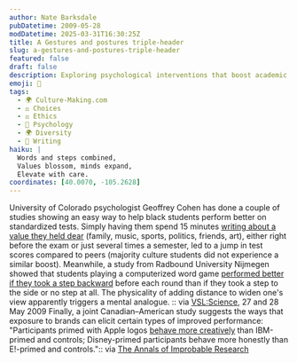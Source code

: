 ```yaml
---
author: Nate Barksdale
pubDatetime: 2009-05-28
modDatetime: 2025-03-31T16:30:25Z
title: A Gestures and postures triple-header
slug: a-gestures-and-postures-triple-header
featured: false
draft: false
description: Exploring psychological interventions that boost academic performance and creativity through simple yet profound actions.
emoji: 🧠
tags:
  - 🌍 Culture-Making.com
  - ⚖️ Choices
  - ⚖️ Ethics
  - 🧠 Psychology
  - 🌍 Diversity
  - 📝 Writing
haiku: |
  Words and steps combined,  
  Values blossom, minds expand,  
  Elevate with care.
coordinates: [40.0070, -105.2628]
---
```


University of Colorado psychologist Geoffrey Cohen has done a couple of studies showing an easy way to help black students perform better on standardized tests. Simply having them spend 15 minutes [writing about a value they held dear](http://bps-research-digest.blogspot.com/2009/04/simple-psychological-intervention.html) (family, music, sports, politics, friends, art), either right before the exam or just several times a semester, led to a jump in test scores compared to peers (majority culture students did not experience a similar boost). Meanwhile, a study from Radbound University Nijmegen showed that students playing a computerized word game [performed better if they took a step backward](http://web.archive.org/web/20230318173239/https://www.ru.nl/aspx/download.aspx?File=/contents/pages/173707/manuscript_psychscience.pdf) before each round than if they took a step to the side or no step at all. The physicality of adding distance to widen one's view apparently triggers a mental analogue. :: via [VSL:Science](http://web.archive.org/web/20110112141727/http://www.veryshortlist.com/science/daily.cfm/review/1237/Website/psychological-intervention-boosts-school-performance/?tp), 27 and 28 May 2009 Finally, a joint Canadian–American study suggests the ways that exposure to brands can elicit certain types of improved performance: "Participants primed with Apple logos [behave more creatively](http://www.typogabor.com/Media/Memoire_des_marques.pdf) than IBM-primed and controls; Disney-primed participants behave more honestly than E!-primed and controls.":: via [The Annals of Improbable Research](http://improbable.com/airchives/miniair/2009/mini2009-05.htm)
